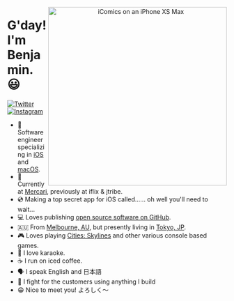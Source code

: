 <p align="center">
<img src="https://github.com/topLayoutGuide/topLayoutGuide/raw/main/header.png" width="410" alt="iComics on an iPhone XS Max" align="right" />
</p>

# G'day! I'm Benjamin. 😃

<p align="left">
<!-- <a href="https://www.linkedin.com/in/timoliverau/">
<img src="https://img.shields.io/badge/-LinkedIn-%233781da" alt="LinkedIn"/></a> 
<a href="https://www.dribbble.com/timoliver">
<img src="https://img.shields.io/badge/-Dribbble-%23ff5798" alt="Dribbble"/></a> -->
<a href="https://www.twitter.com/viewDidAppear">
<img src="https://img.shields.io/badge/-Twitter-%231DA1F2" alt="Twitter" /></a> 
<a href="https://www.instagram.com/okokokjeez">
<img src="https://img.shields.io/badge/-Instagram-%23eb13a5" alt="Instagram" /></a> 
</p>

* 📱 Software engineer specializing in [iOS](https://www.apple.com/ios/) and [macOS](https://www.apple.com/macos/).
* 🚗 Currently at [Mercari](https://github.com/kouzoh), previously at iflix & jtribe.
* 💿 Making a top secret app for iOS called...... oh well you'll need to wait...
* 💻 Loves publishing [open source software on GitHub](https://github.com/toplayoutguide?tab=repositories).
* 🇦🇺 From [Melbourne, AU](https://www.australia.com/en/places/melbourne-and-surrounds/guide-to-melbourne.html), but presently living in [Tokyo, JP](https://www.gotokyo.org/en/index.html).
* 🎮 Loves playing [Cities: Skylines](https://www.paradoxplaza.com/cities-skylines/CSCS00GSK-MASTER.html) and other various console based games.
* 🎤 I love karaoke.
* ☕️ I run on iced coffee.
* 🗣 I speak English and 日本語
* 💖 I fight for the customers using anything I build
* 😁 Nice to meet you! よろしく〜
